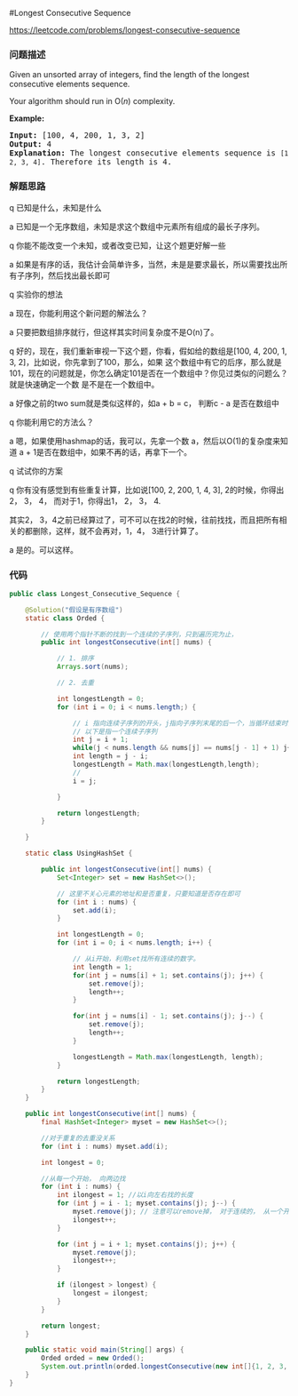 #Longest Consecutive Sequence

https://leetcode.com/problems/longest-consecutive-sequence

### 问题描述

<p>Given an unsorted array of integers, find the length of the longest consecutive elements sequence.</p>

<p>Your algorithm should run in O(<em>n</em>) complexity.</p>

<p><strong>Example:</strong></p>

<pre>
<strong>Input:</strong>&nbsp;[100, 4, 200, 1, 3, 2]
<strong>Output:</strong> 4
<strong>Explanation:</strong> The longest consecutive elements sequence is <code>[1, 2, 3, 4]</code>. Therefore its length is 4.
</pre>

### 解题思路

q 已知是什么，未知是什么

a 已知是一个无序数组，未知是求这个数组中元素所有组成的最长子序列。

q 你能不能改变一个未知，或者改变已知，让这个题更好解一些

a 如果是有序的话，我估计会简单许多，当然，未是是要求最长，所以需要找出所有子序列，然后找出最长即可

q 实验你的想法

a 现在，你能利用这个新问题的解法么？

a 只要把数组排序就行，但这样其实时间复杂度不是O(n)了。

q 好的，现在，我们重新审视一下这个题，你看，假如给的数组是[100, 4, 200, 1, 3, 2]，比如说，你先拿到了100，那么，如果
这个数组中有它的后序，那么就是101，现在的问题就是，你怎么确定101是否在一个数组中？你见过类似的问题么？就是快速确定一个数
是不是在一个数组中。

a 好像之前的two sum就是类似这样的，如a + b = c， 判断c - a 是否在数组中

q 你能利用它的方法么？

a 嗯，如果使用hashmap的话，我可以，先拿一个数 a，然后以O(1)的复杂度来知道 a + 1是否在数组中，如果不再的话，再拿下一个。

q 试试你的方案

q 你有没有感觉到有些重复计算，比如说[100, 2, 200, 1, 4, 3], 2的时候，你得出2， 3， 4， 而对于1，你得出1， 2， 3， 4.

其实2， 3，4之前已经算过了，可不可以在找2的时候，往前找找，而且把所有相关的都删除，这样，就不会再对，1，4， 3进行计算了。

a 是的。可以这样。




### 代码

```java
public class Longest_Consecutive_Sequence {

    @Solution("假设是有序数组")
    static class Orded {

        // 使用两个指针不断的找到一个连续的子序列，只到遍历完为止，
        public int longestConsecutive(int[] nums) {

            // 1. 排序
            Arrays.sort(nums);

            // 2. 去重

            int longestLength = 0;
            for (int i = 0; i < nums.length;) {

                // i 指向连续子序列的开头，j指向子序列末尾的后一个，当循环结束时，这个断言为真
                // 以下是指一个连续子序列
                int j = i + 1;
                while(j < nums.length && nums[j] == nums[j - 1] + 1) j++;
                int length = j - i;
                longestLength = Math.max(longestLength,length);
                //
                i = j;

            }

            return longestLength;
        }

    }

    static class UsingHashSet {

        public int longestConsecutive(int[] nums) {
            Set<Integer> set = new HashSet<>();

            // 这里不关心元素的地址和是否重复，只要知道是否存在即可
            for (int i : nums) {
                set.add(i);
            }

            int longestLength = 0;
            for (int i = 0; i < nums.length; i++) {

                // 从i开始，利用set找所有连续的数字。
                int length = 1;
                for(int j = nums[i] + 1; set.contains(j); j++) {
                    set.remove(j);
                    length++;
                }

                for(int j = nums[i] - 1; set.contains(j); j--) {
                    set.remove(j);
                    length++;
                }

                longestLength = Math.max(longestLength, length);
            }

            return longestLength;
        }
    }

    public int longestConsecutive(int[] nums) {
        final HashSet<Integer> myset = new HashSet<>();

        //对于重复的去重没关系
        for (int i : nums) myset.add(i);

        int longest = 0;

        //从每一个开始， 向两边找
        for (int i : nums) {
            int ilongest = 1; //以i向左右找的长度
            for (int j = i - 1; myset.contains(j); j--) {
                myset.remove(j); // 注意可以remove掉， 对于连续的， 从一个开始就可以找到所有， 再从其它元素开找， 无意义
                ilongest++;
            }

            for (int j = i + 1; myset.contains(j); j++) {
                myset.remove(j);
                ilongest++;
            }

            if (ilongest > longest) {
                longest = ilongest;
            }
        }

        return longest;
    }

    public static void main(String[] args) {
        Orded orded = new Orded();
        System.out.println(orded.longestConsecutive(new int[]{1, 2, 3, 4, 100, 101, 102, 200, 201}));
    }
}
```
